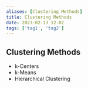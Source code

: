 ```yaml
---
aliases: [Clustering Methods]
title: Clustering Methods
date: 2023-02-13 12:02
tags: ['tag1', 'tag2']
---
```


## Clustering Methods

- k-Centers
- k-Means
- Hierarchical Clustering
